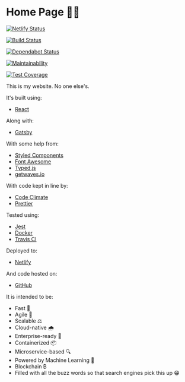# Home Page 🏡📄

[![Netlify Status](https://api.netlify.com/api/v1/badges/8e835143-1db8-4057-8e26-c2dfa7f566a8/deploy-status)](https://app.netlify.com/sites/marcel-michau-home-page/deploys)

[![Build Status](https://travis-ci.org/MarcelMichau/home-page.svg?branch=master)](https://travis-ci.org/MarcelMichau/home-page)

[![Dependabot Status](https://api.dependabot.com/badges/status?host=github&repo=MarcelMichau/home-page)](https://dependabot.com)

[![Maintainability](https://api.codeclimate.com/v1/badges/d6c2fdf5d3658a91f31c/maintainability)](https://codeclimate.com/github/MarcelMichau/home-page/maintainability)

[![Test Coverage](https://api.codeclimate.com/v1/badges/d6c2fdf5d3658a91f31c/test_coverage)](https://codeclimate.com/github/MarcelMichau/home-page/test_coverage)

This is my website. No one else's.

It's built using:

- [React](https://reactjs.org/)

Along with:

- [Gatsby](https://www.gatsbyjs.org/)

With some help from:

- [Styled Components](https://www.styled-components.com/)
- [Font Awesome](https://fontawesome.com/)
- [Typed.js](https://mattboldt.com/demos/typed-js/)
- [getwaves.io](https://getwaves.io/)

With code kept in line by:

- [Code Climate](https://codeclimate.com/github/MarcelMichau/home-page)
- [Prettier](https://prettier.io/)

Tested using:

- [Jest](https://jestjs.io/)
- [Docker](https://www.docker.com/)
- [Travis CI](https://travis-ci.com/MarcelMichau/home-page)

Deployed to:

- [Netlify](https://www.netlify.com/)

And code hosted on:

- [GitHub](https://github.com/MarcelMichau/home-page)

It is intended to be:

- Fast 🐌
- Agile 🐢
- Scalable ⚖️
- Cloud-native 🌧️
- Enterprise-ready 🏢
- Containerized 📦
- Microservice-based 🔍
- Powered by Machine Learning 🤖
- Blockchain ₿
- Filled with all the buzz words so that search engines pick this up 😁
